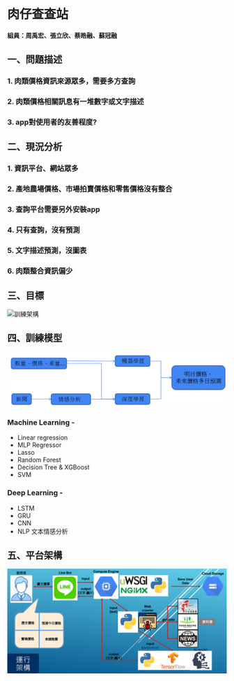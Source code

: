 肉仔查查站
================
#### 組員：周禹宏、張立欣、蔡皓融、蘇冠融
一、問題描述
-----------
### 1. 肉類價格資訊來源眾多，需要多方查詢
### 2. 肉類價格相關訊息有一堆數字或文字描述
### 3. app對使用者的友善程度?
### 
二、現況分析
-----------
### 1. 資訊平台、網站眾多
### 2. 產地農場價格、市場拍賣價格和零售價格沒有整合
### 3. 查詢平台需要另外安裝app
### 4. 只有查詢，沒有預測
### 5. 文字描述預測，沒圖表
### 6. 肉類整合資訊偏少
###
三、目標
----------------
![訓練架構](./loop2.png)
###
四、訓練模型
----------------
![訓練架構](./MLDL_r2.png)
### Machine Learning - 
+ Linear regression
+ MLP Regressor
+ Lasso
+ Random Forest
+ Decision Tree & XGBoost
+ SVM
### Deep Learning - 
+ LSTM
+ GRU
+ CNN
+ NLP 文本情感分析
###
五、平台架構
-----------
![系統架構](./gcp.png)






